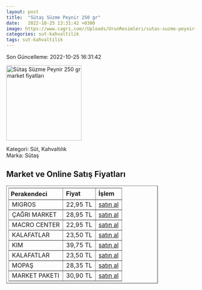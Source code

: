 ```yaml
---
layout: post
title:  "Sütaş Süzme Peynir 250 gr"
date:   2022-10-25 13:31:42 +0300
image: https://www.cagri.com//Uploads/UrunResimleri/sutas-suzme-peynir-250-gr-9235.jpg
categories: sut-kahvaltilik
tags: sut-kahvaltilik
---
```


Son Güncelleme: 2022-10-25 16:31:42

<img src="https://www.cagri.com//Uploads/UrunResimleri/sutas-suzme-peynir-250-gr-9235.jpg" width="200" alt="Sütaş Süzme Peynir 250 gr market fiyatları" />

Kategori: Süt, Kahvaltılık
<br />
Marka: Sütaş

<h2>Market ve Online Satış Fiyatları</h2>

<table border="1" style="padding: 5px;width:80%;">
  <tr>
    <td style="padding: 5px;"><strong>Perakendeci</strong></td>
    <td><strong>Fiyat</strong></td>
    <td><strong>İşlem</strong></td>
  </tr>
  <tr>
              <td title="Migros">MIGROS</td>
              <td>22,95 TL</td>
              <td><a title="Migros" target="_blank" href="https://www.migros.com.tr/sutas-suzme-peynir-250-g-p-98d9b5">satın al</a></td>
            </tr><tr>
              <td title="Çağrı Market">ÇAĞRI MARKET</td>
              <td>28,95 TL</td>
              <td><a title="Çağrı Market" target="_blank" href="https://www.cagri.com/sutas-suzme-peynir-250-gr">satın al</a></td>
            </tr><tr>
              <td title="Macro Center">MACRO CENTER</td>
              <td>22,95 TL</td>
              <td><a title="Macro Center" target="_blank" href="https://www.macrocenter.com.tr/sutas-suzme-peynir-250-g-p-98d9b5">satın al</a></td>
            </tr><tr>
              <td title="Kalafatlar">KALAFATLAR</td>
              <td>23,50 TL</td>
              <td><a title="Kalafatlar" target="_blank" href="https://www.kalafatlar.com/urun/sutas-suzme-peynir-250-gr">satın al</a></td>
            </tr><tr>
              <td title="Kim">KIM</td>
              <td>39,75 TL</td>
              <td><a title="Kim" target="_blank" href="https://www.kimgeldi.com/sutas-suzme-peynir-500-gr">satın al</a></td>
            </tr><tr>
              <td title="Kalafatlar">KALAFATLAR</td>
              <td>23,50 TL</td>
              <td><a title="Kalafatlar" target="_blank" href="https://www.kalafatlar.com/urun/sutas-suzme-peynir-250-gr">satın al</a></td>
            </tr><tr>
              <td title="Mopaş">MOPAŞ</td>
              <td>28,35 TL</td>
              <td><a title="Mopaş" target="_blank" href="https://www.mopas.com.tr/sutas-suzme-peynir-250-gr/p/105292">satın al</a></td>
            </tr><tr>
              <td title="Market Paketi">MARKET PAKETI</td>
              <td>30,90 TL</td>
              <td><a title="Market Paketi" target="_blank" href="https://www.marketpaketi.com.tr/sutas-suzme-peynir-250-gr-p-1723">satın al</a></td>
            </tr>
</table>
